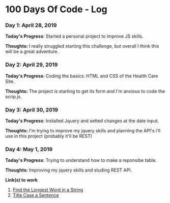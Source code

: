 # 100 Days Of Code - Log

### Day 1: April 28, 2019

**Today's Progress**: Started a personal project to improve JS skills.

**Thoughts:** I really struggled starting this challenge, but overall I think this will be a great adventure.


### Day 2: April 29, 2019

**Today's Progress**: Coding the basics: HTML and CSS of the Health Care Site.

**Thoughts:** The project is starting to get its form and I'm anxious to code the scrip.js.

### Day 3: April 30, 2019

**Today's Progress**: Installed Jquery and setted changes at the date input.

**Thoughts:** I'm trying to improve my jquery skills and planning the API's i'll use in this project (probably it'll be REST)

### Day 4: May 1, 2019

**Today's Progress**: Trying to understand how to make a reponsibe table.

**Thoughts:** Improving my jquery skills and studing REST API.


**Link(s) to work**
1. [Find the Longest Word in a String](https://www.freecodecamp.com/challenges/find-the-longest-word-in-a-string)
2. [Title Case a Sentence](https://www.freecodecamp.com/challenges/title-case-a-sentence)
